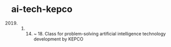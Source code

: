 # ai-tech-kepco
2019. 01. 14. ~ 18. Class for problem-solving artificial intelligence technology development by KEPCO
